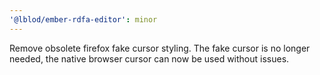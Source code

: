 ```yaml
---
'@lblod/ember-rdfa-editor': minor
---
```


Remove obsolete firefox fake cursor styling. The fake cursor is no longer needed, the native browser cursor can now be used without issues.

